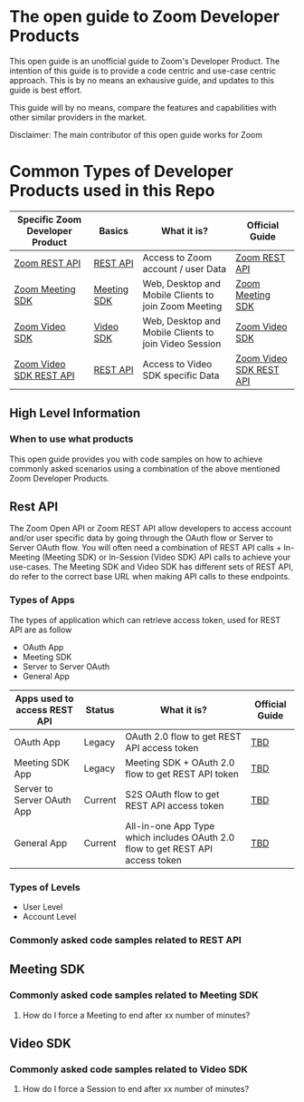 The open guide to Zoom Developer Products
=========================================

This open guide is an unofficial guide to Zoom's Developer Product. The intention of this guide is to provide a code centric and use-case centric approach. This is by no means an exhausive guide, and updates to this guide is best effort. 

This guide will by no means, compare the features and capabilities with other similar providers in the market.

Disclaimer: The main contributor of this open guide works for Zoom

Common Types of Developer Products used in this Repo
=====================================

| Specific Zoom Developer Product       | Basics                         | What it is?                   | Official Guide                                 |
|---------------------------------------|--------------------------------|-------------------------------|------------------------------------------------|
| [Zoom REST API](#)                    | [REST API](#Rest-API)                  | Access to Zoom account / user Data   | [Zoom REST API](https://developers.zoom.us/docs/api/)             |
| [Zoom Meeting SDK](#)                 | [Meeting SDK](#Meeting-SDK)                  | Web, Desktop and Mobile Clients to join Zoom Meeting  | [Zoom Meeting SDK](https://developers.zoom.us/docs/meeting-sdk/)             |
| [Zoom Video SDK](#)                   | [Video SDK](#Video-SDK)                  | Web, Desktop and Mobile Clients to join Video Session | [Zoom Video SDK](https://developers.zoom.us/docs/video-sdk/)             |
| [Zoom Video SDK REST API](#)                   | [REST API](#Rest-API)              |Access to Video SDK specific Data | [Zoom Video SDK REST API](https://developers.zoom.us/docs/api/rest/zoom-video-sdk-api/)             |


High Level Information
----------------------

### When to use what products

This open guide provides you with code samples on how to achieve commonly asked scenarios using a combination of the above mentioned Zoom Developer Products.

Rest API
--------


The Zoom Open API or Zoom REST API allow developers to access account and/or user specific data by going through the OAuth flow or Server to Server OAuth flow.
You will often need a combination of REST API calls + In-Meeting (Meeting SDK) or In-Session (Video SDK)  API calls to achieve your use-cases.
The Meeting SDK and Video SDK has different sets of REST API, do refer to the correct base URL when making API calls to these endpoints.

### Types of Apps

The types of application which can retrieve access token, used for REST API are as follow

- OAuth App
- Meeting SDK
- Server to Server OAuth
- General App

| Apps used to access REST API     | Status                         | What it is?                   | Official Guide                                 |
|---------------------------------------|--------------------------------|-------------------------------|------------------------------------------------|
| OAuth App                   | Legacy              | OAuth 2.0 flow to get REST API access token   | [TBD]()             |
| Meeting SDK App             | Legacy              | Meeting SDK + OAuth 2.0 flow to get REST API token  | [TBD]()             |
| Server to Server OAuth App  | Current             | S2S OAuth flow to get REST API access token   | [TBD]()             |
| General App                 | Current             | All-in-one App Type which includes  OAuth 2.0 flow to get REST API access token  | [TBD]()             |

### Types of Levels

- User Level
- Account Level


### Commonly asked code samples related to REST API

Meeting SDK
-----------

### Commonly asked code samples related to Meeting SDK
1. How do I force a Meeting to end after xx number of minutes?

Video SDK
---------

### Commonly asked code samples related to Video SDK
1. How do I force a Session to end after xx number of minutes?
